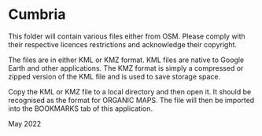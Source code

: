# Cumbria
This folder will contain various files either from OSM. Please comply with their respective licences restrictions and acknowledge their copyright.

The files are in either KML or KMZ format. KML files are native to Google Earth and other applications. The KMZ format is simply a compressed or zipped version of the KML file and is used to save storage space.

Copy the KML or KMZ file to a local directory and then open it. It should be recognised as the format for ORGANIC MAPS. The file will then be imported into the BOOKMARKS tab of this application.

May 2022
